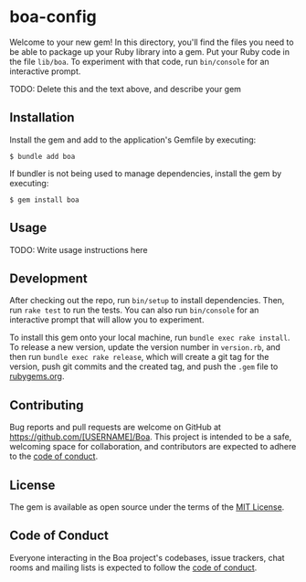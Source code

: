# boa-config

Welcome to your new gem! In this directory, you'll find the files you need to be able to package up your Ruby library into a gem. Put your Ruby code in the file `lib/boa`. To experiment with that code, run `bin/console` for an interactive prompt.

TODO: Delete this and the text above, and describe your gem

## Installation

Install the gem and add to the application's Gemfile by executing:

    $ bundle add boa

If bundler is not being used to manage dependencies, install the gem by executing:

    $ gem install boa

## Usage

TODO: Write usage instructions here

## Development

After checking out the repo, run `bin/setup` to install dependencies. Then, run `rake test` to run the tests. You can also run `bin/console` for an interactive prompt that will allow you to experiment.

To install this gem onto your local machine, run `bundle exec rake install`. To release a new version, update the version number in `version.rb`, and then run `bundle exec rake release`, which will create a git tag for the version, push git commits and the created tag, and push the `.gem` file to [rubygems.org](https://rubygems.org).

## Contributing

Bug reports and pull requests are welcome on GitHub at https://github.com/[USERNAME]/Boa. This project is intended to be a safe, welcoming space for collaboration, and contributors are expected to adhere to the [code of conduct](https://github.com/[USERNAME]/Boa/blob/main/CODE_OF_CONDUCT.md).

## License

The gem is available as open source under the terms of the [MIT License](https://opensource.org/licenses/MIT).

## Code of Conduct

Everyone interacting in the Boa project's codebases, issue trackers, chat rooms and mailing lists is expected to follow the [code of conduct](https://github.com/[USERNAME]/Boa/blob/main/CODE_OF_CONDUCT.md).
